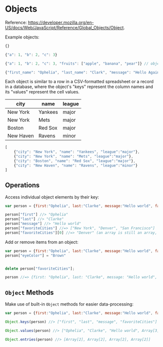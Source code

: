 
# Objects

Reference: https://developer.mozilla.org/en-US/docs/Web/JavaScript/Reference/Global_Objects/Object.

Example objects:

```js
{}

{"a": 1, "b": 2, "c": 3}

{"a": 1, "b": 2, "c": 3, "fruits": ["apple", "banana", "pear"]} // objects can contain lists, or even other nested objects

{"first_name": "Ophelia", "last_name": "Clark", "message": "Hello Again"}
```

Each object is similar to a row in a CSV-formatted spreadsheet or a record in a database, where the object's "keys" represent the column names and its "values" represent the cell values.

city | name | league
--- | --- | ---
New York | Yankees | major
New York | Mets | major
Boston | Red Sox | major
New Haven | Ravens | minor


```js
[
    {"city": "New York", "name": "Yankees", "league":"major"},
    {"city": "New York", "name": "Mets", "league":"major"},
    {"city": "Boston", "name": "Red Sox", "league":"major"},
    {"city": "New Haven", "name": "Ravens", "league":"minor"}
]
```


## Operations

Access individual object elements by their key:

```` js
var person = {first:"Ophelia", last:"Clarke", message:"Hello world", favoriteCities:["New York", "Denver", "San Francisco"]}

person["first"] //> "Ophelia"
person["last"] //> "Clarke"
person["message"] //> "Hello world"
person["favoriteCities"] //=> ["New York", "Denver", "San Francisco"]
person["favoriteCities"][0] //=> "Denver" (an array is still an array, even if it exists inside a JSON object!)
````

Add or remove items from an object:

```` js
var person = {first:"Ophelia", last:"Clarke", message:"Hello world", favoriteCities:["New York", "Denver", "San Francisco"]}
person["eyeColor"] = "Brown"


delete person["favoriteCities"];

person //=> {first: "Ophelia", last: "Clarke", message: "Hello world", eyeColor: "Brown"}
````

## `Object` Methods

Make use of built-in `Object` methods for easier data-processing:

```` js
var person = {first:"Ophelia", last:"Clarke", message:"Hello world", favoriteCities:["New York", "Denver", "San Francisco"]}

Object.keys(person) //> ["first", "last", "message", "favoriteCities"]

Object.values(person) //> ["Ophelia", "Clarke", "Hello world", Array[3]]

Object.entries(person) //> [Array[2], Array[2], Array[2], Array[2]]
````
